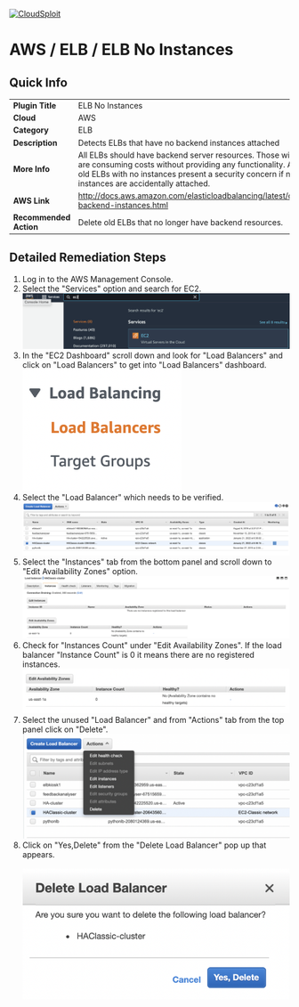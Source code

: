 [![CloudSploit](https://cloudsploit.com/img/logo-new-big-text-100.png "CloudSploit")](https://cloudsploit.com)

# AWS / ELB / ELB No Instances

## Quick Info

| | |
|-|-|
| **Plugin Title** | ELB No Instances |
| **Cloud** | AWS |
| **Category** | ELB |
| **Description** | Detects ELBs that have no backend instances attached |
| **More Info** | All ELBs should have backend server resources. Those without any are consuming costs without providing any functionality. Additionally, old ELBs with no instances present a security concern if new instances are accidentally attached. |
| **AWS Link** | http://docs.aws.amazon.com/elasticloadbalancing/latest/classic/elb-backend-instances.html |
| **Recommended Action** | Delete old ELBs that no longer have backend resources. |

## Detailed Remediation Steps
1. Log in to the AWS Management Console.
2. Select the "Services" option and search for EC2. </br> <img src="/resources/aws/elb/elb-no-instances/step2.png"/>
3. In the "EC2 Dashboard" scroll down and look for "Load Balancers" and click on "Load Balancers" to get into "Load Balancers" dashboard.</br> <img src="/resources/aws/elb/elb-no-instances/step3.png"/>
4. Select the "Load Balancer" which needs to be verified. </br> <img src="/resources/aws/elb/elb-no-instances/step4.png"/>
5. Select the "Instances" tab from the bottom panel and scroll down to "Edit Availability Zones" option.</br> <img src="/resources/aws/elb/elb-no-instances/step5.png"/>
6. Check for "Instances Count" under "Edit Availability Zones". If the load balancer "Instance Count" is 0 it means there are no registered instances. </br> <img src="/resources/aws/elb/elb-no-instances/step6.png"/>
7. Select the unused "Load Balancer" and from "Actions" tab from the top panel click on "Delete". </br> <img src="/resources/aws/elb/elb-no-instances/step7.png"/>
8. Click on "Yes,Delete" from the "Delete Load Balancer" pop up that appears. </br> </br> <img src="/resources/aws/elb/elb-no-instances/step8.png"/>
